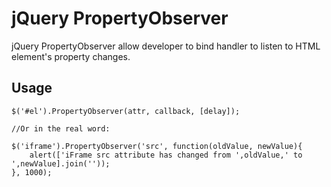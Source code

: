 # jQuery PropertyObserver

jQuery PropertyObserver allow developer to bind handler to listen to HTML element's property changes.

## Usage
	
	$('#el').PropertyObserver(attr, callback, [delay]);
	
	//Or in the real word:
	
	$('iframe').PropertyObserver('src', function(oldValue, newValue){
		alert(['iFrame src attribute has changed from ',oldValue,' to ',newValue].join(''));
	}, 1000);